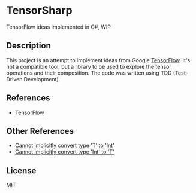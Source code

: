 # TensorSharp

TensorFlow ideas implemented in C#, WIP

## Description

This project is an attempt to implement ideas from Google [TensorFlow](https://www.tensorflow.org/). It's not a compatible
tool, but a library to be used to explore the tensor operations and their composition.
The code was written using TDD (Test-Driven Development).

## References

- [TensorFlow](https://www.tensorflow.org/)

## Other References

- [Cannot implicitly convert type 'T' to 'Int'](http://stackoverflow.com/questions/8170784/cannot-implicitly-convert-type-t-to-int)
- [Cannot implicitly convert type 'Int' to 'T'](http://stackoverflow.com/questions/8171412/cannot-implicitly-convert-type-int-to-t)

## License

MIT

